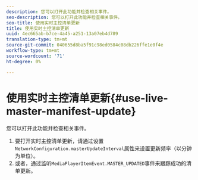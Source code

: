 ```yaml
---
description: 您可以打开此功能并检查相关事件。
seo-description: 您可以打开此功能并检查相关事件。
seo-title: 使用实时主控清单更新
title: 使用实时主控清单更新
uuid: 4ec665ab-b7ce-4a45-a251-13a07eb4d789
translation-type: tm+mt
source-git-commit: 040655d8ba5f91c98ed0584c08db226ffe1e0f4e
workflow-type: tm+mt
source-wordcount: '71'
ht-degree: 0%

---
```



# 使用实时主控清单更新{#use-live-master-manifest-update}

您可以打开此功能并检查相关事件。

1. 要打开实时主控清单更新，请通过设置`NetworkConfiguration.masterUpdateInterval`属性来设置更新频率（以分钟为单位）。
1. 或者，通过监听`MediaPlayerItemEvent.MASTER_UPDATED`事件来跟踪成功的清单更新。
